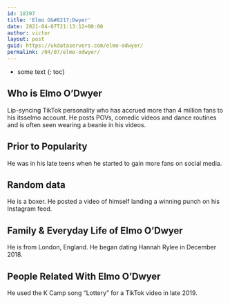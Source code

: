 ```yaml
---
id: 18307
title: 'Elmo O&#8217;Dwyer'
date: 2021-04-07T21:13:12+00:00
author: victor
layout: post
guid: https://ukdataservers.com/elmo-odwyer/
permalink: /04/07/elmo-odwyer/
---
```


* some text
{: toc}


## Who is Elmo O&#8217;Dwyer



Lip-syncing TikTok personality who has accrued more than 4 million fans to his itsselmo account. He posts POVs, comedic videos and dance routines and is often seen wearing a beanie in his videos. 

                
                
                
## Prior to Popularity



He was in his late teens when he started to gain more fans on social media. 

                
                
                
## Random data



He is a boxer. He posted a video of himself landing a winning punch on his Instagram feed. 

                
                
                
## Family & Everyday Life of Elmo O&#8217;Dwyer



He is from London, England. He began dating Hannah Rylee in December 2018. 

                
                
                
## People Related With Elmo O&#8217;Dwyer



He used the K Camp song &#8220;Lottery&#8221; for a TikTok video in late 2019. 

                
              
            
          
          
          
